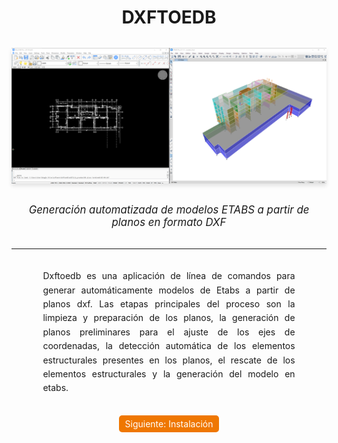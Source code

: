 <h1 style="text-align: center; margin-bottom: 2rem;">DXFTOEDB</h1>

<div style="display: flex; justify-content: center; margin-bottom: 2rem;">
  <img src="../images/index1.png" alt="dxftoedb" style="box-shadow: 0 4px 6px rgba(0, 0, 0, 0.1);">
</div>

<p style="text-align: center; font-style: italic; margin-bottom: 2rem; font-size: 1.2em;">
  Generación automatizada de modelos ETABS a partir de planos en formato DXF
</p>

<hr/>

<p style="text-align: justify; line-height: 1.6; margin: 2rem 10%;">
  Dxftoedb es una aplicación de línea de comandos para generar automáticamente modelos de Etabs a partir de planos dxf.
  Las etapas principales del proceso son la limpieza y preparación de los planos, la generación de planos preliminares para el ajuste de los ejes de coordenadas, la detección automática de los elementos estructurales presentes en los planos, el rescate de los elementos estructurales y la generación del modelo en etabs.
</p>

<div style="text-align: center;">
  <a href="../instalacion/" style="display: inline-block; background-color: #EF7701; color: white; padding: 5px 10px; text-decoration: none; border-radius: 5px;">Siguiente: Instalación</a>
</div>
